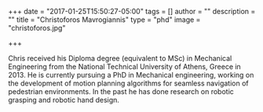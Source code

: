 +++
date = "2017-01-25T15:50:27-05:00"
tags = []
author = ""
description = ""
title = "Christoforos Mavrogiannis"
type = "phd"
image = "christoforos.jpg"

+++

Chris received his Diploma degree (equivalent to MSc) in Mechanical Engineering from the National
Technical University of Athens, Greece in 2013. He is currently pursuing a PhD in Mechanical
engineering, working on the development of motion planning algorithms for seamless navigation of
pedestrian environments. In the past he has done research on robotic grasping and robotic hand
design.
